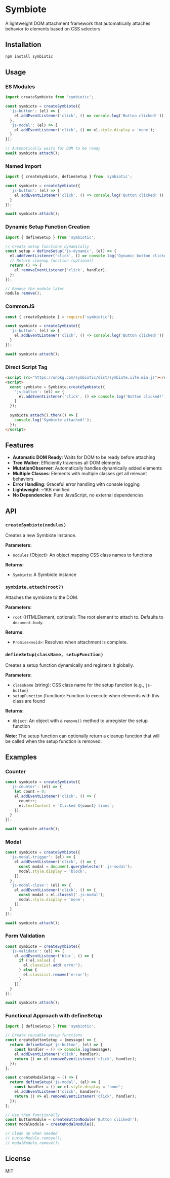 # Symbiote

A lightweight DOM attachment framework that automatically attaches behavior to elements based on CSS selectors.

## Installation

```bash
npm install symbiotic
```

## Usage

### ES Modules

```javascript
import createSymbiote from 'symbiotic';

const symbiote = createSymbiote({
  'js-button': (el) => {
    el.addEventListener('click', () => console.log('Button clicked!'));
  },
  'js-modal': (el) => {
    el.addEventListener('click', () => el.style.display = 'none');
  }
});

// Automatically waits for DOM to be ready
await symbiote.attach();
```

### Named Import

```javascript
import { createSymbiote, defineSetup } from 'symbiotic';

const symbiote = createSymbiote({
  'js-button': (el) => {
    el.addEventListener('click', () => console.log('Button clicked!'));
  }
});

await symbiote.attach();
```

### Dynamic Setup Function Creation

```javascript
import { defineSetup } from 'symbiotic';

// Create setup functions dynamically
const setup = defineSetup('js-dynamic', (el) => {
  el.addEventListener('click', () => console.log('Dynamic button clicked!'));
  // Return cleanup function (optional)
  return () => {
    el.removeEventListener('click', handler);
  };
});

// Remove the nodule later
nodule.remove();
```

### CommonJS

```javascript
const { createSymbiote } = require('symbiotic');

const symbiote = createSymbiote({
  'js-button': (el) => {
    el.addEventListener('click', () => console.log('Button clicked!'));
  }
});

await symbiote.attach();
```

### Direct Script Tag

```html
<script src="https://unpkg.com/symbiotic/dist/symbiote.iife.min.js"></script>
<script>
  const symbiote = Symbiote.createSymbiote({
    'js-button': (el) => {
      el.addEventListener('click', () => console.log('Button clicked!'));
    }
  });
  
  symbiote.attach().then(() => {
    console.log('Symbiote attached!');
  });
</script>
```

## Features

- **Automatic DOM Ready**: Waits for DOM to be ready before attaching
- **Tree Walker**: Efficiently traverses all DOM elements
- **MutationObserver**: Automatically handles dynamically added elements
- **Multiple Classes**: Elements with multiple classes get all relevant behaviors
- **Error Handling**: Graceful error handling with console logging
- **Lightweight**: ~1KB minified
- **No Dependencies**: Pure JavaScript, no external dependencies

## API

### `createSymbiote(nodules)`

Creates a new Symbiote instance.

**Parameters:**
- `nodules` (Object): An object mapping CSS class names to functions

**Returns:**
- `Symbiote`: A Symbiote instance

### `symbiote.attach(root?)`

Attaches the symbiote to the DOM.

**Parameters:**
- `root` (HTMLElement, optional): The root element to attach to. Defaults to `document.body`.

**Returns:**
- `Promise<void>`: Resolves when attachment is complete.

### `defineSetup(className, setupFunction)`

Creates a setup function dynamically and registers it globally.

**Parameters:**
- `className` (string): CSS class name for the setup function (e.g., `js-button`)
- `setupFunction` (function): Function to execute when elements with this class are found

**Returns:**
- `Object`: An object with a `remove()` method to unregister the setup function

**Note:** The setup function can optionally return a cleanup function that will be called when the setup function is removed.

## Examples

### Counter

```javascript
const symbiote = createSymbiote({
  'js-counter': (el) => {
    let count = 0;
    el.addEventListener('click', () => {
      count++;
      el.textContent = `Clicked ${count} times`;
    });
  }
});

await symbiote.attach();
```

### Modal

```javascript
const symbiote = createSymbiote({
  'js-modal-trigger': (el) => {
    el.addEventListener('click', () => {
      const modal = document.querySelector('.js-modal');
      modal.style.display = 'block';
    });
  },
  'js-modal-close': (el) => {
    el.addEventListener('click', () => {
      const modal = el.closest('.js-modal');
      modal.style.display = 'none';
    });
  }
});

await symbiote.attach();
```

### Form Validation

```javascript
const symbiote = createSymbiote({
  'js-validate': (el) => {
    el.addEventListener('blur', () => {
      if (!el.value) {
        el.classList.add('error');
      } else {
        el.classList.remove('error');
      }
    });
  }
});

await symbiote.attach();
```

### Functional Approach with defineSetup

```javascript
import { defineSetup } from 'symbiotic';

// Create reusable setup functions
const createButtonSetup = (message) => {
  return defineSetup('js-button', (el) => {
    const handler = () => console.log(message);
    el.addEventListener('click', handler);
    return () => el.removeEventListener('click', handler);
  });
};

const createModalSetup = () => {
  return defineSetup('js-modal', (el) => {
    const handler = () => el.style.display = 'none';
    el.addEventListener('click', handler);
    return () => el.removeEventListener('click', handler);
  });
};

// Use them functionally
const buttonNodule = createButtonNodule('Button clicked!');
const modalNodule = createModalNodule();

// Clean up when needed
// buttonNodule.remove();
// modalNodule.remove();
```

## License

MIT